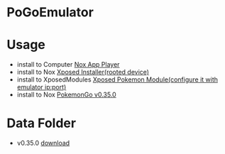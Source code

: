 # PoGoEmulator

# Usage
- install to Computer [Nox App Player](https://www.bignox.com/blog/category/releasenote/)
- install to Nox [Xposed Installer(rooted device)](http://repo.xposed.info/module/de.robv.android.xposed.installer)
- install to XposedModules [Xposed Pokemon Module(configure it with emulator ip:port)](http://repo.xposed.info/module/com.vivek.xposedpokemon)
- install to Nox [PokemonGo v0.35.0](http://www.apkmirror.com/apk/niantic-inc/pokemon-go/pokemon-go-0-35-0-release/pokemon-go-0-35-0-android-apk-download/)

# Data Folder
- v0.35.0 [download](https://mega.nz/#!aEBGmZ7b!EwSmPmyJxcO0PYUYzuk5Suy3s8j-V99yvz0oMTtEmnI)
